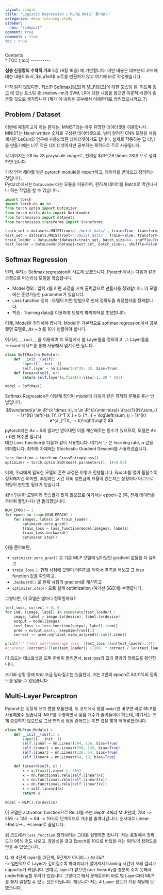 ```yaml
---
layout: single
title: "Logistic Regression / MLP로 MNIST 풀어보기"
categories: deep-learning-study
sidebar:
  nav: "sidepost"
comment: true
comments : true
toc : true
---
```

<div id="toc">
Contents
</div>
* TOC
{:toc}
----------

**심층 신경망의 수학적 기초** 5강 (9월 16일) 에 기반합니다. 이번 내용은 대부분이 코드에 대한 내용이라서, $\LaTeX$ 노트를 변환하지 않고 여기에 바로 작성했습니다. 

아직 읽지 않았다면, 최소한 [Softmax(링크)](/deep-learning-study/softmax)와 [MLP(링크)](/deep-learning-study/mlp)에 대한 포스팅 을, 되도록 [링크](/deep-learning-study/) 에 있는 포스팅 중 shallow-nn과 SVM, LR에 대한 내용을 읽으면 이론적 배경이 충분할 것으로 생각합니다 (제가 이 내용을 공부해서 이해한대로 정리했으니까요..?)

## Problem / Dataset
이번에 해결하고자 하는 문제는, MNIST라는 매우 유명한 데이터셋을 이용합니다. MNIST는 Hand-written 숫자로 구성된 데이터셋으로, 널리 알려진 CNN 모델을 처음 제시한 LeCun의 연구에 사용되었던 데이터셋이기도 합니다. 실제로 작동하는 딥 러닝을 만들기에는 너무 작은 데이터셋이지만 공부하는 목적으로 주로 사용됩니다. 

각 이미지는 28 by 28 grayscale image로, 편의상 $\R^{28 \times 28}$ 으로 생각하면 됩니다. 

가장 먼저 해야할 일은 pytorch module을 import하고, 데이터를 받아오고 정리하는 것입니다.  
Pytorch에서는 `DataLoader`라는 모듈을 이용하여, 편하게 데이터를 Batch로 먹인다거나 하는 작업을 할 수 있습니다.  


```py 
import torch
import torch.nn as nn
from torch.optim import Optimizer
from torch.utils.data import DataLoader
from torchvision import datasets
from torchvision.transforms import transforms

train_set = datasets.MNIST(root='./mnist_data/', train=True, transform=transforms.ToTensor(), download=True)
test_set = datasets.MNIST(root='./mnist_data/', train=False, transform=transforms.ToTensor(), download=True)
train_loader = DataLoader(dataset=train_set, batch_size=64, shuffle=True)
test_loader = DataLoader(dataset=test_set, batch_size=1, shuffle=False)
```

## Softmax Regression 
먼저, 우리는 Softmax regression을 시도해 보겠습니다. Pytorch에서는 다음과 같은 과정으로 머신러닝 모델을 학습합니다. 
- Model 정의 : 입력 $x$를 어떤 과정을 거쳐 출력값으로 만들지를 정의합니다. 이 모델에는 훈련가능한 parameter가 있습니다. 
- Loss function 정의 : 모델이 어떤 방법으로 현재 정확도를 측정할지를 정의합니다. 
- 학습 : Training data를 이용하여 모델의 파라미터를 조정합니다. 

이제, Model을 정의해야 합니다. Model은 기본적으로 softmax regression에서 공부했던 모델로, $Ax + b$ 를 10개 만들어야 합니다. 

여기서, `__init__` 을 이용하여 이 모델에서 쓸 Layer들을 정의하고, 그 Layer들을 `forward` 메서드를 통해 사용해서 넘겨주면 됩니다. 
```py
class SoftMax(nn.Module):
    def __init__(self):
        super().__init__()
        self.layer = nn.Linear(28*28, 10, bias=True)
    def forward(self, x):
        return self.layer(x.float().view(-1, 28 * 28))

model = SoftMax()
```
Softmax Regression은 이렇게 정의된 model에 다음과 같은 최적화 문제를 푸는 방법입니다. 
$$\underset{a \in \R^{k \times n}, b \in \R^k}{\minimize}\ \frac{1}{N}\sum_{i = 1}^{N}  \left(-(a_{Y_i}^T X_i + b_{Y_i} + \log\left(\sum_{j = 1}^{k} e^{a_j^TX_i + b}\right)\right) $$

pytorch에는 $Ax + b$의 결과만 받아내면 이를 계산해주는 함수가 있으므로, 모델은 $Ax + b$만 해주면 됩니다.  
대신 Loss function을 다음과 같이 사용합니다. 여기서 `lr` 은 learning rate, $\alpha$ 값을 의미합니다. 최적화 자체에는 Stochastic Gradient Descent를 사용하겠습니다. 
```py
loss_function = torch.nn.CrossEntropyLoss()    
optimizer = torch.optim.SGD(model.parameters(), lr=0.03)   
```

이제, 우리에게 필요한 모델의 훈련 과정은 이렇게 진행됩니다. Epoch를 많이 돌릴수록 정확해지긴 하지만, 투입하는 시간 대비 얼만큼의 효율이 있는지는 상황마다 다르므로 적당히 판단할 필요가 있습니다. 

워낙 단순한 모델이라 학습할게 많지 않으므로 여기서는 epoch=2 (즉, 전체 데이터를 두바퀴 돌립니다) 만 돌리겠습니다. 

```py
NUM_EPOCH = 2
for epoch in range(NUM_EPOCH) :
    for images, labels in train_loader :
        optimizer.zero_grad()
        train_loss = loss_function(model(images), labels)
        train_loss.backward()
        optimizer.step()
```

이를 뜯어보면, 
- `optimizer.zero_grad()` 로 기존 MLP 모델에 남아있던 gradient 값들을 다 날리고 
- `train_loss` 는 현재 시점에 모델이 이미지를 받아서 추측을 해보고 그 loss function 값을 확인하고,
- `.backward()` 로 현재 시점의 gradient를 계산하고
- `optimizer.step()` 으로 실제 optimization (여기선 SGD)를 수행합니다. 

그렇다면, 이 모델은 얼마나 정확할까요? 
```py
test_loss, correct = 0, 0
for ind, (image, label) in enumerate(test_loader) :
    image, label = image.to(device), label.to(device)
    output = model(image)
    test_loss += loss_function(output, label).item()
    pred = output.max(1, keepdim=True)[1]
    correct += pred.eq(label.view_as(pred)).sum().item()

print(f'''[Test set]\nAverage loss: {test_loss /len(test_loader):.4f}, 
Accuracy: {correct}/{len(test_loader)} ({100. * correct / len(test_loader):.2f}%)''')
```
이 코드는 테스트셋을 모두 한바퀴 돌리면서, test loss의 값과 결과의 정확도를 확인합니다. 

초기화 상황 등에 따라 조금 달라질수는 있을텐데, 저는 2번의 epoch로 92.11%의 정확도를 얻을 수 있었습니다. 

## Multi-Layer Perceptron
Pytorch는 굉장히 쓰기 편한 모듈인데, 위 코드에서 정말 `model`만 바꾸면 바로 MLP를 사용해볼수 있습니다. MLP를 수행하면서 점점 개수가 줄어들어야 하는데, 여기서는 크게 중요하지 않으므로 그냥 편의상 점점 줄어드는 이쁜 값을 몇개 적어넣겠습니다. 
```py
class MLP(nn.Module) :
    def __init__(self,) :
        super().__init__()
        self.linear = nn.Linear(784, 256, bias=True)
        self.linear2 = nn.Linear(256, 128, bias=True)
        self.linear3 = nn.Linear(128, 64, bias=True)
        self.linear4 = nn.Linear(64, 10, bias=True)
        
    def forward(self, x) :
        x = x.float().view(-1, 784)
        x = nn.functional.relu(self.linear(x))
        x = nn.functional.relu(self.linear2(x))
        x = nn.functional.relu(self.linear3(x))
        x = self.linear4(x)
        return x
    
model = MLP().to(device)
```
이 모델은 activation function으로 ReLU를 쓰는 depth 4짜리 MLP인데, 784 -> 256 -> 128 -> 64 -> 10으로 단계적으로 개수를 줄여나갑니다. 순서대로 Linear->ReLU->...->Linear로 끝납니다. 

위 코드에서 `loss_function` 정의부터는 그대로 실행하면 됩니다. 저는 로컬에서 정확도가 96% 정도 나오고, 참을성을 갖고 Epoch를 10으로 바꿨을 때는 98%의 정확도를 얻을 수 있었습니다. 

Q. 왜 4단계 layer를 (3단계, 5단계가 아니라...) 쓰나요?  
-> 일반적으로 Layer가 깊어질수록 파라미터가 많아져서 training 시간이 오래 걸리고 capacity가 커집니다. 반대로, layer가 얕으면 non-linearity를 충분히 주지 못해서 underfitting할 우려가 있습니다. 
그렇다고 해서 문제로부터 바로 몇 Layer짜리 MLP를 쓸지 결정할 수 있는 것은 아닙니다. 해보니까 저는 4 Layer 정도가 가장 적당해 보였습니다. 